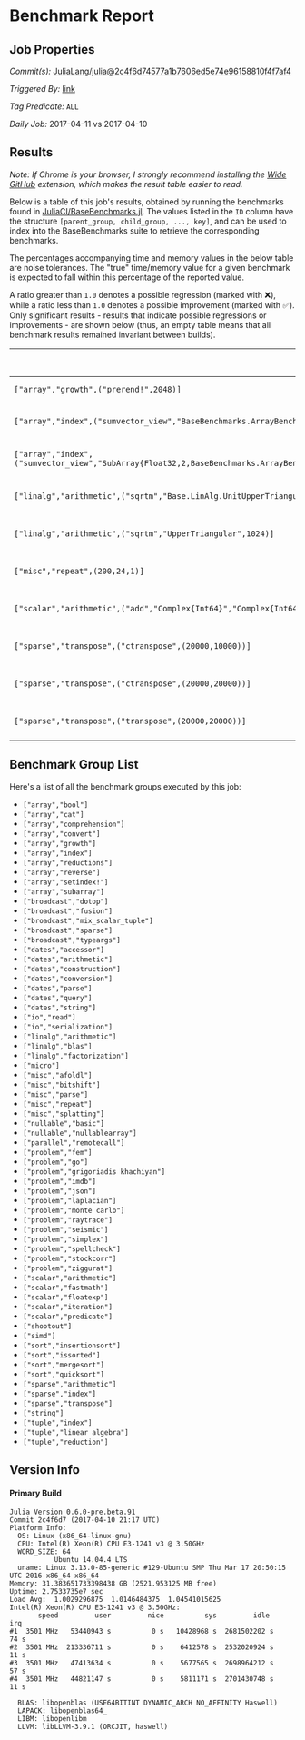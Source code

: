 # Benchmark Report

## Job Properties

*Commit(s):* [JuliaLang/julia@2c4f6d74577a1b7606ed5e74e96158810f4f7af4](https://github.com/JuliaLang/julia/commit/2c4f6d74577a1b7606ed5e74e96158810f4f7af4)

*Triggered By:* [link](https://github.com/JuliaLang/julia/commit/2c4f6d74577a1b7606ed5e74e96158810f4f7af4#commitcomment-21710647)

*Tag Predicate:* `ALL`

*Daily Job:* 2017-04-11 vs 2017-04-10

## Results

*Note: If Chrome is your browser, I strongly recommend installing the [Wide GitHub](https://chrome.google.com/webstore/detail/wide-github/kaalofacklcidaampbokdplbklpeldpj?hl=en)
extension, which makes the result table easier to read.*

Below is a table of this job's results, obtained by running the benchmarks found in
[JuliaCI/BaseBenchmarks.jl](https://github.com/JuliaCI/BaseBenchmarks.jl). The values
listed in the `ID` column have the structure `[parent_group, child_group, ..., key]`,
and can be used to index into the BaseBenchmarks suite to retrieve the corresponding
benchmarks.

The percentages accompanying time and memory values in the below table are noise tolerances. The "true"
time/memory value for a given benchmark is expected to fall within this percentage of the reported value.

A ratio greater than `1.0` denotes a possible regression (marked with :x:), while a ratio less
than `1.0` denotes a possible improvement (marked with :white_check_mark:). Only significant results - results
that indicate possible regressions or improvements - are shown below (thus, an empty table means that all
benchmark results remained invariant between builds).

| ID | time ratio | memory ratio |
|----|------------|--------------|
| `["array","growth",("prerend!",2048)]` | 1.06 (15%)  | 1.11 (1%) :x: |
| `["array","index",("sumvector_view","BaseBenchmarks.ArrayBenchmarks.ArrayLSLS{Int32,2}")]` | 1.75 (50%) :x: | 1.00 (1%)  |
| `["array","index",("sumvector_view","SubArray{Float32,2,BaseBenchmarks.ArrayBenchmarks.ArrayLS{Float32,3},Tuple{Int64,Base.Slice{Base.OneTo{Int64}},Base.Slice{Base.OneTo{Int64}}},false}")]` | 1.51 (50%) :x: | 1.00 (1%)  |
| `["linalg","arithmetic",("sqrtm","Base.LinAlg.UnitUpperTriangular",1024)]` | 2.40 (45%) :x: | 1.00 (1%)  |
| `["linalg","arithmetic",("sqrtm","UpperTriangular",1024)]` | 2.40 (45%) :x: | 1.00 (1%)  |
| `["misc","repeat",(200,24,1)]` | 1.23 (15%) :x: | 1.00 (1%)  |
| `["scalar","arithmetic",("add","Complex{Int64}","Complex{Int64}")]` | 1.39 (25%) :x: | 1.00 (1%)  |
| `["sparse","transpose",("ctranspose",(20000,10000))]` | 1.41 (30%) :x: | 1.00 (1%)  |
| `["sparse","transpose",("ctranspose",(20000,20000))]` | 1.62 (30%) :x: | 1.00 (1%)  |
| `["sparse","transpose",("transpose",(20000,20000))]` | 1.41 (30%) :x: | 1.00 (1%)  |

## Benchmark Group List

Here's a list of all the benchmark groups executed by this job:

- `["array","bool"]`
- `["array","cat"]`
- `["array","comprehension"]`
- `["array","convert"]`
- `["array","growth"]`
- `["array","index"]`
- `["array","reductions"]`
- `["array","reverse"]`
- `["array","setindex!"]`
- `["array","subarray"]`
- `["broadcast","dotop"]`
- `["broadcast","fusion"]`
- `["broadcast","mix_scalar_tuple"]`
- `["broadcast","sparse"]`
- `["broadcast","typeargs"]`
- `["dates","accessor"]`
- `["dates","arithmetic"]`
- `["dates","construction"]`
- `["dates","conversion"]`
- `["dates","parse"]`
- `["dates","query"]`
- `["dates","string"]`
- `["io","read"]`
- `["io","serialization"]`
- `["linalg","arithmetic"]`
- `["linalg","blas"]`
- `["linalg","factorization"]`
- `["micro"]`
- `["misc","afoldl"]`
- `["misc","bitshift"]`
- `["misc","parse"]`
- `["misc","repeat"]`
- `["misc","splatting"]`
- `["nullable","basic"]`
- `["nullable","nullablearray"]`
- `["parallel","remotecall"]`
- `["problem","fem"]`
- `["problem","go"]`
- `["problem","grigoriadis khachiyan"]`
- `["problem","imdb"]`
- `["problem","json"]`
- `["problem","laplacian"]`
- `["problem","monte carlo"]`
- `["problem","raytrace"]`
- `["problem","seismic"]`
- `["problem","simplex"]`
- `["problem","spellcheck"]`
- `["problem","stockcorr"]`
- `["problem","ziggurat"]`
- `["scalar","arithmetic"]`
- `["scalar","fastmath"]`
- `["scalar","floatexp"]`
- `["scalar","iteration"]`
- `["scalar","predicate"]`
- `["shootout"]`
- `["simd"]`
- `["sort","insertionsort"]`
- `["sort","issorted"]`
- `["sort","mergesort"]`
- `["sort","quicksort"]`
- `["sparse","arithmetic"]`
- `["sparse","index"]`
- `["sparse","transpose"]`
- `["string"]`
- `["tuple","index"]`
- `["tuple","linear algebra"]`
- `["tuple","reduction"]`

## Version Info

#### Primary Build

```
Julia Version 0.6.0-pre.beta.91
Commit 2c4f6d7 (2017-04-10 21:17 UTC)
Platform Info:
  OS: Linux (x86_64-linux-gnu)
  CPU: Intel(R) Xeon(R) CPU E3-1241 v3 @ 3.50GHz
  WORD_SIZE: 64
           Ubuntu 14.04.4 LTS
  uname: Linux 3.13.0-85-generic #129-Ubuntu SMP Thu Mar 17 20:50:15 UTC 2016 x86_64 x86_64
Memory: 31.383651733398438 GB (2521.953125 MB free)
Uptime: 2.7533735e7 sec
Load Avg:  1.0029296875  1.0146484375  1.04541015625
Intel(R) Xeon(R) CPU E3-1241 v3 @ 3.50GHz: 
       speed         user         nice          sys         idle          irq
#1  3501 MHz   53440943 s          0 s   10428968 s  2681502202 s         74 s
#2  3501 MHz  213336711 s          0 s    6412578 s  2532020924 s         11 s
#3  3501 MHz   47413634 s          0 s    5677565 s  2698964212 s         57 s
#4  3501 MHz   44821147 s          0 s    5811171 s  2701430748 s         11 s

  BLAS: libopenblas (USE64BITINT DYNAMIC_ARCH NO_AFFINITY Haswell)
  LAPACK: libopenblas64_
  LIBM: libopenlibm
  LLVM: libLLVM-3.9.1 (ORCJIT, haswell)

```
